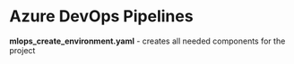 # Azure DevOps Pipelines #

**mlops_create_environment.yaml** - creates all needed components for the project
